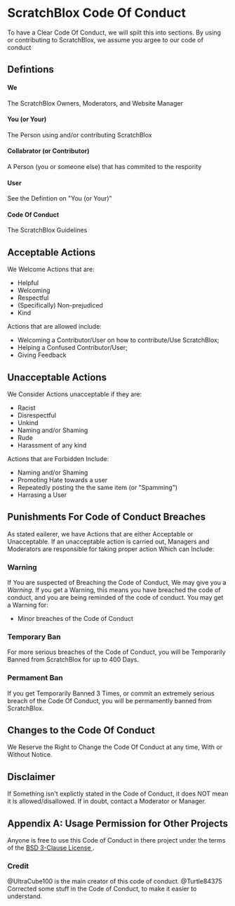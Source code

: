# ScratchBlox Code Of Conduct
To have a Clear Code Of Conduct, we will spilt this into sections. By using or contributing to ScratchBlox, we assume you
argee to our code of conduct
## Defintions
#### We
The ScratchBlox Owners, Moderators, and Website Manager
#### You (or Your)
The Person using and/or contributing ScratchBlox
#### Collabrator (or Contributor)
A Person (you or someone else) that has commited to the respority
#### User
See the Defintion on "You (or Your)"
#### Code Of Conduct
The ScratchBlox Guidelines

## Acceptable Actions
We Welcome Actions that are:
- Helpful
- Welcoming
- Respectful
- (Specifically) Non-prejudiced
- Kind

Actions that are allowed include:
- Welcoming a Contributor/User on how to contribute/Use ScratchBlox;
- Helping a Confused Contributor/User;
- Giving Feedback

## Unacceptable Actions
We Consider Actions unacceptable if they are:
- Racist
- Disrespectful
- Unkind
- Naming and/or Shaming
- Rude
- Harassment of any kind

Actions that are Forbidden Include:
- Naming and/or Shaming
- Promoting Hate towards a user
- Repeatedly posting the the same item (or "Spamming")
- Harrasing a User

## Punishments For Code of Conduct Breaches
As stated eailerer, we have Actions that are either Acceptable or Unacceptable. If an unacceptable action is carried out, Managers and
Moderators are responsible for taking proper action Which can Include:
### Warning
If You are suspected of Breaching the Code of Conduct, We may give you a _Warning_. If you get a Warning, this means you have breached 
the code of conduct, and you are being reminded of the code of conduct. 
You may get a Warning for:
- Minor breaches of the Code of Conduct
### Temporary Ban
For more serious breaches of the Code of Conduct, you will be Temporarily Banned from ScratchBlox for up to 400 Days.
### Permament Ban
If you get Temporarily Banned 3 Times, or commit an extremely serious breach of the Code Of Conduct, you will be permamently banned from ScratchBlox.
## Changes to the Code Of Conduct
We Reserve the Right to Change the Code Of Conduct at any time, With or Without Notice.
## Disclaimer
If Something isn't explictly stated in the Code of Conduct, it does NOT mean it is allowed/disallowed. If in doubt, contact a
Moderator or Manager.

## Appendix A: Usage Permission for Other Projects
Anyone is free to use this Code of Conduct in there project under the terms of the <a href = "https://github.com/scratchblox/scratchblox.github.io/blob/main/LICENSE"> BSD 3-Clause License </a>.

### Credit
@UltraCube100 is the main creator of this code of conduct. @Turtle84375 Corrected some stuff in the Code of Conduct, to make it easier to understand.
